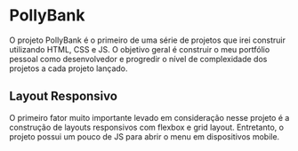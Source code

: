 # PollyBank
O projeto PollyBank é o primeiro de uma série de projetos que irei construir utilizando HTML, CSS e JS. O objetivo geral é construir o meu portfólio pessoal como desenvolvedor e progredir o nível de complexidade dos projetos a cada projeto lançado.

## Layout Responsivo
O primeiro fator muito importante levado em consideração nesse projeto é a construção de layouts responsivos com flexbox e grid layout. Entretanto, o projeto possui um pouco de JS para abrir o menu em dispositivos mobile.
